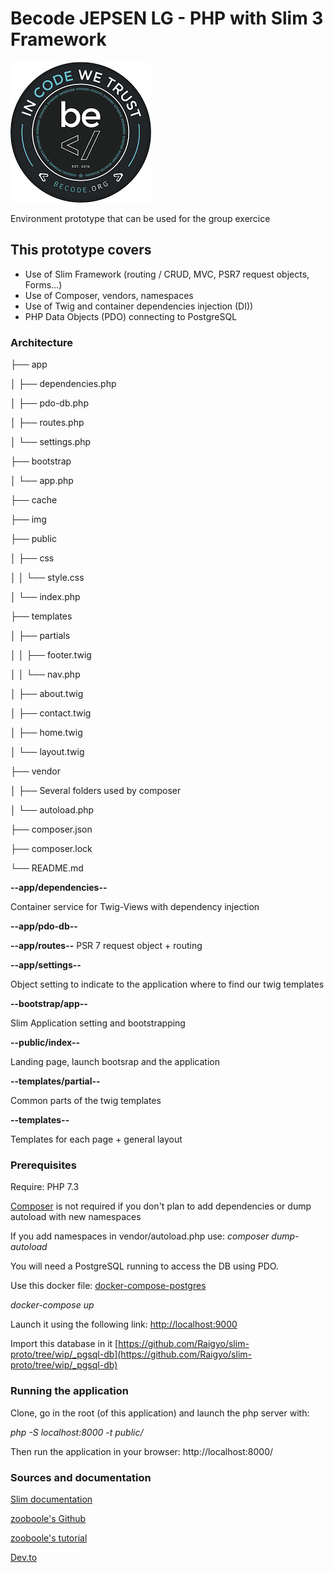 
# Becode  JEPSEN LG - PHP with Slim 3 Framework

![Becode logo](img/becode-logo.png)

Environment prototype that can be used for the group exercice

## This prototype covers

* Use of Slim Framework (routing / CRUD, MVC, PSR7 request objects, Forms...)
* Use of Composer, vendors, namespaces
* Use of Twig and container dependencies injection (DI))
* PHP Data Objects (PDO) connecting to PostgreSQL

### Architecture

├── app

│   ├── dependencies.php

│   ├── pdo-db.php

│   ├── routes.php

│   └── settings.php   

├── bootstrap

│   └── app.php

├── cache

├── img

├── public

│   ├── css

│   │   └── style.css

│   └── index.php

├── templates

│   ├── partials

│   │   ├── footer.twig

│   │   └── nav.php

│   ├── about.twig

│   ├── contact.twig

│   ├── home.twig

│   └── layout.twig

├── vendor

│   ├── Several folders used by composer

│   └── autoload.php

├── composer.json

├── composer.lock

└── README.md


**--app/dependencies--**

Container service for Twig-Views with dependency injection

**--app/pdo-db--**

**--app/routes--**
PSR 7 request object + routing

**--app/settings--**

Object setting to indicate to the application where to find our twig templates

**--bootstrap/app--**

Slim Application setting and bootstrapping

**--public/index--**

Landing page, launch bootsrap and the application

**--templates/partial--**

Common parts of the twig templates

**--templates--**

Templates for each page + general layout

### Prerequisites

Require: PHP 7.3

[Composer](https://getcomposer.org/) is not required if you don't plan to add dependencies or dump autoload with new namespaces

If you add namespaces in vendor/autoload.php use: *composer dump-autoload*

You will need a PostgreSQL running to access the DB using PDO.

Use this docker file: [docker-compose-postgres](https://github.com/becodeorg/LIE-Jepsen-1.9/tree/master/02-the-hill/docker-compose-postgres)

*docker-compose up*

Launch it using the following link: [http://localhost:9000](http://localhost:9000)

Import this database in it [https://github.com/Raigyo/slim-proto/tree/wip/_pgsql-db](https://github.com/Raigyo/slim-proto/tree/wip/_pgsql-db)

### Running the application

Clone, go in the root (of this application) and launch the php server with:

*php -S localhost:8000 -t public/*



Then run the application in your browser: http://localhost:8000/

### Sources and documentation

[Slim documentation](http://www.slimframework.com/docs/)

[zooboole's Github](https://github.com/zooboole)

[zooboole's tutorial](https://phpocean.com/tutorials/back-end/workouts-with-slim-3-create-a-simple-website/48)

[Dev.to](https://dev.to/charliedevelops/getting-started-with-slim-php-framework-by-building-a-very-simple-mvcoop-app-4j2b)
